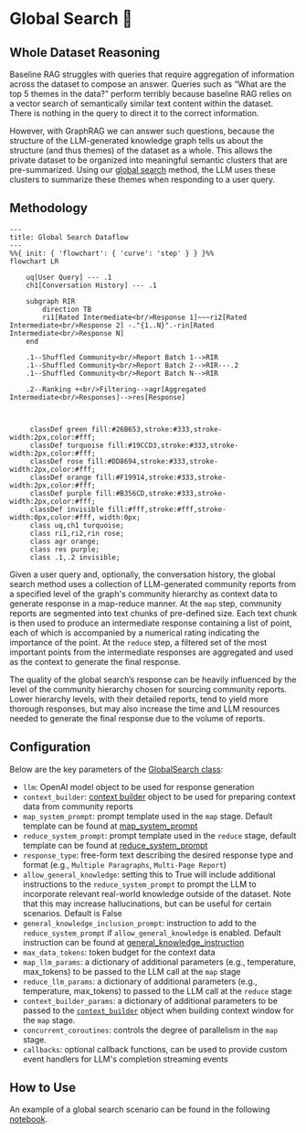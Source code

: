 # Global Search 🔎

## Whole Dataset Reasoning

Baseline RAG struggles with queries that require aggregation of information across the dataset to compose an answer. Queries such as “What are the top 5 themes in the data?” perform terribly because baseline RAG relies on a vector search of semantically similar text content within the dataset. There is nothing in the query to direct it to the correct information.

However, with GraphRAG we can answer such questions, because the structure of the LLM-generated knowledge graph tells us about the structure (and thus themes) of the dataset as a whole. This allows the private dataset to be organized into meaningful semantic clusters that are pre-summarized. Using our [global search](https://github.com/microsoft/graphrag/blob/main//graphrag/query/structured_search/global_search/) method, the LLM uses these clusters to summarize these themes when responding to a user query.

## Methodology

```mermaid
---
title: Global Search Dataflow
---
%%{ init: { 'flowchart': { 'curve': 'step' } } }%%
flowchart LR

    uq[User Query] --- .1
    ch1[Conversation History] --- .1

    subgraph RIR
        direction TB
        ri1[Rated Intermediate<br/>Response 1]~~~ri2[Rated Intermediate<br/>Response 2] -."{1..N}".-rin[Rated Intermediate<br/>Response N]
    end

    .1--Shuffled Community<br/>Report Batch 1-->RIR
    .1--Shuffled Community<br/>Report Batch 2-->RIR---.2
    .1--Shuffled Community<br/>Report Batch N-->RIR

    .2--Ranking +<br/>Filtering-->agr[Aggregated Intermediate<br/>Responses]-->res[Response]



     classDef green fill:#26B653,stroke:#333,stroke-width:2px,color:#fff;
     classDef turquoise fill:#19CCD3,stroke:#333,stroke-width:2px,color:#fff;
     classDef rose fill:#DD8694,stroke:#333,stroke-width:2px,color:#fff;
     classDef orange fill:#F19914,stroke:#333,stroke-width:2px,color:#fff;
     classDef purple fill:#B356CD,stroke:#333,stroke-width:2px,color:#fff;
     classDef invisible fill:#fff,stroke:#fff,stroke-width:0px,color:#fff, width:0px;
     class uq,ch1 turquoise;
     class ri1,ri2,rin rose;
     class agr orange;
     class res purple;
     class .1,.2 invisible;

```

Given a user query and, optionally, the conversation history, the global search method uses a collection of LLM-generated community reports from a specified level of the graph's community hierarchy as context data to generate response in a map-reduce manner. At the `map` step, community reports are segmented into text chunks of pre-defined size. Each text chunk is then used to produce an intermediate response containing a list of point, each of which is accompanied by a numerical rating indicating the importance of the point. At the `reduce` step, a filtered set of the most important points from the intermediate responses are aggregated and used as the context to generate the final response. 

The quality of the global search’s response can be heavily influenced by the level of the community hierarchy chosen for sourcing community reports. Lower hierarchy levels, with their detailed reports, tend to yield more thorough responses, but may also increase the time and LLM resources needed to generate the final response due to the volume of reports.


## Configuration

Below are the key parameters of the [GlobalSearch class](https://github.com/microsoft/graphrag/blob/main//graphrag/query/structured_search/global_search/search.py):

* `llm`: OpenAI model object to be used for response generation
* `context_builder`: [context builder](https://github.com/microsoft/graphrag/blob/main//graphrag/query/structured_search/global_search/community_context.py) object to be used for preparing context data from community reports
* `map_system_prompt`: prompt template used in the `map` stage. Default template can be found at [map_system_prompt](https://github.com/microsoft/graphrag/blob/main//graphrag/prompts/query/global_search_map_system_prompt.py)
* `reduce_system_prompt`: prompt template used in the `reduce` stage, default template can be found at [reduce_system_prompt](https://github.com/microsoft/graphrag/blob/main//graphrag/prompts/query/global_search_reduce_system_prompt.py)
* `response_type`: free-form text describing the desired response type and format (e.g., `Multiple Paragraphs`, `Multi-Page Report`)
* `allow_general_knowledge`: setting this to True will include additional instructions to the `reduce_system_prompt` to prompt the LLM to incorporate relevant real-world knowledge outside of the dataset. Note that this may increase hallucinations, but can be useful for certain scenarios. Default is False
* `general_knowledge_inclusion_prompt`: instruction to add to the `reduce_system_prompt` if `allow_general_knowledge` is enabled. Default instruction can be found at [general_knowledge_instruction](https://github.com/microsoft/graphrag/blob/main//graphrag/prompts/query/global_search_knowledge_system_prompt.py)
* `max_data_tokens`: token budget for the context data
* `map_llm_params`: a dictionary of additional parameters (e.g., temperature, max_tokens) to be passed to the LLM call at the `map` stage
* `reduce_llm_params`: a dictionary of additional parameters (e.g., temperature, max_tokens) to passed to the LLM call at the `reduce` stage
* `context_builder_params`: a dictionary of additional parameters to be passed to the [`context_builder`](https://github.com/microsoft/graphrag/blob/main//graphrag/query/structured_search/global_search/community_context.py) object when building context window for the `map` stage.
* `concurrent_coroutines`: controls the degree of parallelism in the `map` stage.
* `callbacks`: optional callback functions, can be used to provide custom event handlers for LLM's completion streaming events

## How to Use

An example of a global search scenario can be found in the following [notebook](../examples_notebooks/global_search.ipynb).